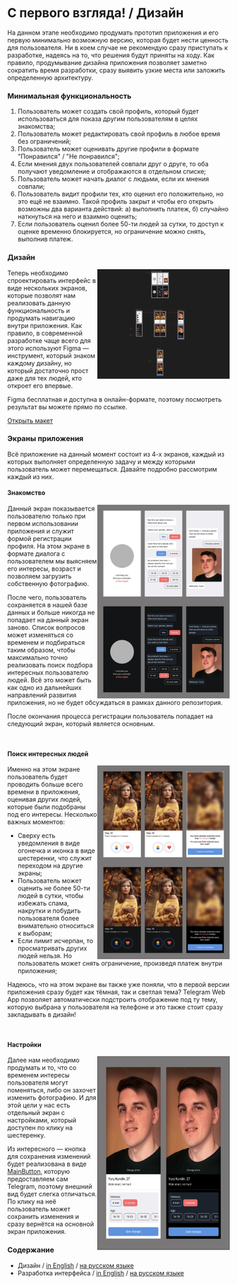 # С первого взгляда! / Дизайн

На данном этапе необходимо продумать прототип приложения и его первую минимально возможную версию, которая будет нести ценность для пользователя.
Ни в коем случае не рекомендую сразу приступать к разработке, надеясь на то, что решения будут приняты на ходу. Как правило, продумывание дизайна приложения
позволяет заметно сократить время разработки, сразу выявить узкие места или заложить определенную архитектуру.

### Минимальная функциональность

1. Пользователь может создать свой профиль, который будет использоваться для показа другим пользователям в целях знакомства;
2. Пользователь может редактировать свой профиль в любое время без ограничений;
3. Пользователь может оценивать другие профили в формате "Понравился" / "Не понравился";
4. Если мнения двух пользователей совпали друг о друге, то оба получают уведомление и отображаются в отдельном списке;
5. Пользователь может начать диалог с людьми, если их мнения совпали;
6. Пользователь видит профили тех, кто оценил его положительно, но это ещё не взаимно. Такой профиль закрыт и чтобы его открыть возможны два варианта действий: а) выполнить платеж, б) случайно наткнуться на него и взаимно оценить;
7. Если пользователь оценил более 50-ти людей за сутки, то доступ к оценке временно блокируется, но ограничение можно снять, выполнив платеж.

### Дизайн

<img align="right" width="300" height="248" src="../images/design-screenshot.png">

Теперь необходимо спроектировать интерфейс в виде нескольких экранов, которые позволят нам реализовать данную функциональность и продумать навигацию внутри приложения. Как правило, в современной разработке чаще всего для этого используют Figma — инструмент, который знаком каждому дизайну, но который достаточно прост даже для тех людей, кто откроет его впервые.

Figma бесплатная и доступна в онлайн-формате, поэтому посмотреть результат вы можете прямо по ссылке.

[Открыть макет](https://www.figma.com/file/Zg8AVusk4C620Vsvy7uiyu/At-first-sight!?type=design&node-id=0%3A1&mode=design&t=qsCjvDPdpzYcKCqL-1)

### Экраны приложения

Всё приложение на данный момент состоит из 4-х экранов, каждый из которых выполняет определенную задачу и между которыми пользователь может перемещаться.
Давайте подробно рассмотрим каждый из них.

#### Знакомство

<img align="right" width="300" height="438" src="../images/design-welcome-screen.png">

Данный экран показывается пользователю только при первом использовании приложения и служит формой регистрации профиля. На этом экране в формате диалога с пользователем мы выясняем его интересы, возраст и позволяем загрузить собственную фотографию.

После чего, пользователь сохраняется в нашей базе данных и больше никогда не попадает на данный экран заново. Список вопросов может изменяться со временем и подбираться таким образом, чтобы максимально точно реализовать поиск подбора интересных пользователю людей. Всё это может быть как одно из дальнейших направлений развития приложения, но не будет обсуждаться в рамках данного репозитория.

После окончания процесса регистрации пользователь попадает на следующий экран, который является основным.

<br clear="right"/>

#### Поиск интересных людей

<img align="right" width="300" height="438" src="../images/design-match-screen.png">

Именно на этом экране пользователь будет проводить больше всего времени в приложения, оценивая других людей, которые были подобраны под его интересы.
Несколько важных моментов:

- Сверху есть уведомления в виде огонечка и иконка в виде шестеренки, что служит переходом на другие экраны;
- Пользователь может оценить не более 50-ти людей в сутки, чтобы избежать спама, накрутки и побудить пользователя более внимательно относиться к выборам;
- Если лимит исчерпан, то просматривать других людей нельзя. Но пользователь может снять ограничение, произведя платеж внутри приложения;

Надеюсь, что на этом экране вы также уже поняли, что в первой версии приложения сразу будет как тёмная, так и светлая тема? Telegram Web App позволяет автоматически подстроить отображение под ту тему, которую выбрана у пользователя на телефоне и это также стоит сразу закладывать в дизайн!

<br clear="right"/>

#### Настройки

<img align="right" width="300" height="438" src="../images/design-settings-screen.png">

Далее нам необходимо продумать и то, что со временем интересы пользователя могут поменяться, либо он захочет изменить фотографию. И для этой цели у нас есть отдельный экран с настройками, который доступен по клику на шестеренку.

Из интересного — кнопка для сохранения изменений будет реализована в виде [MainButton](https://core.telegram.org/bots/webapps#mainbutton), которую предоставляем сам Telegram, поэтому внешний вид будет слегка отличаться. По клику на неё пользователь может сохранить изменения и сразу вернётся на основной экран приложения.

### Содержание

- Дизайн / [in English](../en/01-design.md) / [на русском языке](./01-design.md)
- Разработка интерфейса / [in English](../en/02-interface.md) / [на русском языке](./02-interface.md)

